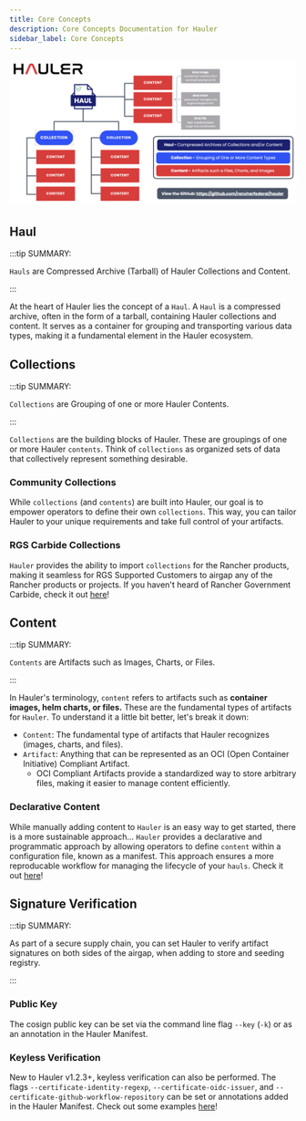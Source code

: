 ```yaml
---
title: Core Concepts
description: Core Concepts Documentation for Hauler
sidebar_label: Core Concepts
---
```


![hauler-diagram](/img/hauler-diagram.png)

## Haul

:::tip SUMMARY:

`Hauls` are Compressed Archive (Tarball) of Hauler Collections and Content.

:::

At the heart of Hauler lies the concept of a `Haul`. A `Haul` is a compressed archive, often in the form of a tarball, containing Hauler collections and content. It serves as a container for grouping and transporting various data types, making it a fundamental element in the Hauler ecosystem.

## Collections

:::tip SUMMARY:

`Collections` are Grouping of one or more Hauler Contents.

:::

`Collections` are the building blocks of Hauler. These are groupings of one or more Hauler `contents`. Think of `collections` as organized sets of data that collectively represent something desirable.

### Community Collections

While `collections` (and `contents`) are built into Hauler, our goal is to empower operators to define their own `collections`. This way, you can tailor Hauler to your unique requirements and take full control of your artifacts.

### RGS Carbide Collections

`Hauler` provides the ability to import `collections` for the Rancher products, making it seamless for RGS Supported Customers to airgap any of the Rancher products or projects. If you haven't heard of Rancher Government Carbide, check it out [here](https://ranchergovernment.com/carbide)!

## Content

:::tip SUMMARY:

`Contents` are Artifacts such as Images, Charts, or Files.

:::

In Hauler's terminology, `content` refers to artifacts such as **container images, helm charts, or files.** These are the fundamental types of artifacts for `Hauler`. To understand it a little bit better, let's break it down:

- `Content`: The fundamental type of artifacts that Hauler recognizes (images, charts, and files).
- `Artifact`: Anything that can be represented as an OCI (Open Container Initiative) Compliant Artifact.
  - OCI Compliant Artifacts provide a standardized way to store arbitrary files, making it easier to manage content efficiently.

### Declarative Content

While manually adding content to `Hauler` is an easy way to get started, there is a more sustainable approach... `Hauler` provides a declarative and programmatic approach by allowing operators to define `content` within a configuration file, known as a manifest. This approach ensures a more reproducable workflow for managing the lifecycle of your `hauls`. Check it out [here](guides-references/hauler-manifests.md)!

## Signature Verification

:::tip SUMMARY:

As part of a secure supply chain, you can set Hauler to verify artifact signatures on both sides of the airgap, when adding to store and seeding registry. 

:::

### Public Key

The cosign public key can be set via the command line flag `--key` (`-k`) or as an annotation in the Hauler Manifest. 

### Keyless Verification

New to Hauler v1.2.3+, keyless verification can also be performed. The flags `--certificate-identity-regexp`, `--certificate-oidc-issuer`, and `--certificate-github-workflow-repository` can be set or annotations added in the Hauler Manifest. Check out some examples [here](https://docs.hauler.dev/docs/guides-references/hauler-manifests)!
